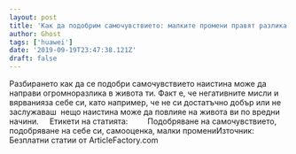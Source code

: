 ```yaml
---
layout: post
title: 'Как да подобрим самочувствието: малките промени правят разлика'
author: Ghost
tags: ['huawei']
date: '2019-09-19T23:47:38.121Z'
draft: false
---
```


Разбирането как да се подобри самочувствието наистина може да направи огромноразлика в живота ти. Факт е, че негативните мисли и вярванияза себе си, като например, че не си достатъчно добър или не заслужаваш  нещо наистина може да повлияе на живота ви по вредни начини.     Етикети на статията:         Подобряване на самочувствието, подобряване на себе си, самооценка, малки промениИзточник: Безплатни статии от ArticleFactory.com
